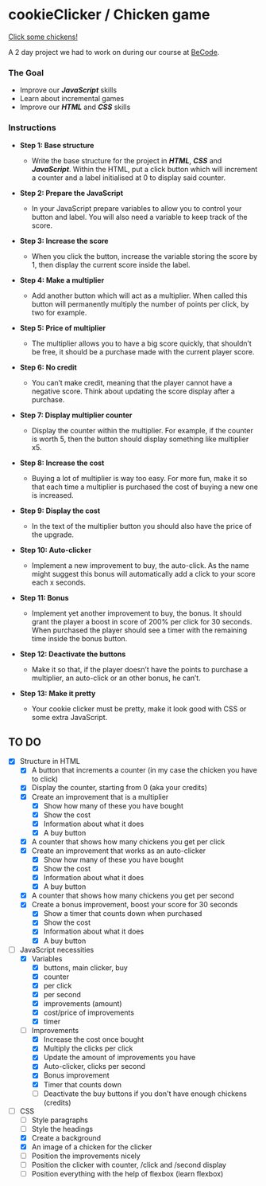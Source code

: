 # cookieClicker / Chicken game

[Click some chickens!](https://z3no.github.io/cookieClicker/)

A 2 day project we had to work on during our course at [BeCode](https://becode.org).

### The Goal
- Improve our **_JavaScript_** skills
- Learn about incremental games
- Improve our **_HTML_** and **_CSS_** skills

### Instructions
- **Step 1: Base structure**
  - Write the base structure for the project in **_HTML_**, **_CSS_** and **_JavaScript_**. Within the HTML, put a click button which will increment a counter and a label initialised at 0 to display said counter.

- **Step 2: Prepare the JavaScript**
  - In your JavaScript prepare variables to allow you to control your button and label. You will also need a variable to keep track of the score.

- **Step 3: Increase the score**
  - When you click the button, increase the variable storing the score by 1, then display the current score inside the label.

- **Step 4: Make a multiplier**
  - Add another button which will act as a multiplier. When called this button will permanently multiply the number of points per click, by two for example.

- **Step 5: Price of multiplier**
  - The multiplier allows you to have a big score quickly, that shouldn’t be free, it should be a purchase made with the current player score.

- **Step 6: No credit**
  - You can’t make credit, meaning that the player cannot have a negative score. Think about updating the score display after a purchase.

- **Step 7: Display multiplier counter**
  - Display the counter within the multiplier. For example, if the counter is worth 5, then the button should display something like multiplier x5.

- **Step 8: Increase the cost**
  - Buying a lot of multiplier is way too easy. For more fun, make it so that each time a multiplier is purchased the cost of buying a new one is increased.

- **Step 9: Display the cost**
  - In the text of the multiplier button you should also have the price of the upgrade.

- **Step 10: Auto-clicker**
  - Implement a new improvement to buy, the auto-click. As the name might suggest this bonus will automatically add a click to your score each x seconds.

- **Step 11: Bonus**
  - Implement yet another improvement to buy, the bonus. It should grant the player a boost in score of 200% per click for 30 seconds. When purchased the player should see a timer with the remaining time inside the bonus button.

- **Step 12: Deactivate the buttons**
  - Make it so that, if the player doesn’t have the points to purchase a multiplier, an auto-click or an other bonus, he can’t.

- **Step 13: Make it pretty**
  - Your cookie clicker must be pretty, make it look good with CSS or some extra JavaScript.

## TO DO
- [x] Structure in HTML
  - [x] A button that increments a counter (in my case the chicken you have to click)
  - [x] Display the counter, starting from 0 (aka your credits)
  - [x] Create an improvement that is a multiplier
    - [x] Show how many of these you have bought
    - [x] Show the cost
    - [x] Information about what it does
    - [x] A buy button
  - [x] A counter that shows how many chickens you get per click
  - [x] Create an improvement that works as an auto-clicker
    - [x] Show how many of these you have bought
    - [x] Show the cost
    - [x] Information about what it does
    - [x] A buy button
  - [x] A counter that shows how many chickens you get per second
  - [x] Create a bonus improvement, boost your score for 30 seconds
    - [x] Show a timer that counts down when purchased
    - [x] Show the cost
    - [x] Information about what it does
    - [x] A buy button
- [ ] JavaScript necessities
  - [x] Variables
    - [x] buttons, main clicker, buy
    - [x] counter
    - [x] per click
    - [x] per second
    - [x] improvements (amount)
    - [x] cost/price of improvements
    - [x] timer
  - [ ] Improvements
    - [x] Increase the cost once bought
    - [x] Multiply the clicks per click
    - [x] Update the amount of improvements you have
    - [x] Auto-clicker, clicks per second
    - [x] Bonus improvement
    - [x] Timer that counts down
    - [ ] Deactivate the buy buttons if you don't have enough chickens (credits)
- [ ] CSS
  - [ ] Style paragraphs
  - [ ] Style the headings
  - [x] Create a background
  - [x] An image of a chicken for the clicker
  - [ ] Position the improvements nicely
  - [ ] Position the clicker with counter, /click and /second display
  - [ ] Position everything with the help of flexbox (learn flexbox)
